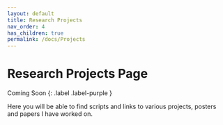 ```yaml
---
layout: default
title: Research Projects
nav_order: 4
has_children: true
permalink: /docs/Projects
---
```


# Research Projects Page

Coming Soon
{: .label .label-purple }

Here you will be able to find scripts and links to various projects, posters and papers I have worked on.
